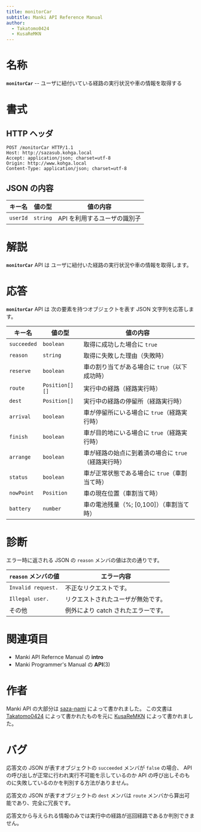 ```yaml
---
title: monitorCar
subtitle: Manki API Reference Manual
author:
  - Takatomo0424
  - KusaReMKN
---
```


# 名称

**`monitorCar`** -- ユーザに紐付いている経路の実行状況や車の情報を取得する

# 書式

## HTTP ヘッダ

```http
POST /monitorCar HTTP/1.1
Host: http://sazasub.kohga.local
Accept: application/json; charset=utf-8
Origin: http://www.kohga.local
Content-Type: application/json; charset=utf-8
```

## JSON の内容

| キー名   | 値の型   | 値の内容                     |
| -------- | -------- | ---------------------------- |
| `userId` | `string` | API を利用するユーザの識別子 |

# 解説

**`monitorCar`** API は
ユーザに紐付いた経路の実行状況や車の情報を取得します。

# 応答

**`monitorCar`** API は
次の要素を持つオブジェクトを表す JSON 文字列を応答します。

| キー名      | 値の型         | 値の内容                                            |
| ----------- | -------------- | --------------------------------------------------- |
| `succeeded` | `boolean`      | 取得に成功した場合に `true`                         |
| `reason`    | `string`       | 取得に失敗した理由（失敗時）                        |
| `reserve`   | `boolean`      | 車の割り当てがある場合に `true`（以下成功時）       |
| `route`     | `Position[][]` | 実行中の経路（経路実行時）                          |
| `dest`      | `Position[]`   | 実行中の経路の停留所（経路実行時）                  |
| `arrival`   | `boolean`      | 車が停留所にいる場合に `true`（経路実行時）         |
| `finish`    | `boolean`      | 車が目的地にいる場合に `true`（経路実行時）         |
| `arrange`   | `boolean`      | 車が経路の始点に到着済の場合に `true`（経路実行時） |
| `status`    | `boolean`      | 車が正常状態である場合に `true`（車割当て時）       |
| `nowPoint`  | `Position`     | 車の現在位置（車割当て時）                          |
| `battery`   | `number`       | 車の電池残量（%; [0,100]）（車割当て時）            |

# 診断

エラー時に返される JSON の `reason` メンバの値は次の通りです。

| `reason` メンバの値 | エラー内容                          |
| ------------------- | ----------------------------------- |
| `Invalid request.`  | 不正なリクエストです。              |
| `Illegal user.`     | リクエストされたユーザが無効です。  |
| その他              | 例外により catch されたエラーです。 |

# 関連項目

- Manki API Refernce Manual の **intro**
- Manki Programmer's Manual の **API**(3)

# 作者

Manki API の大部分は [saza-nami][saza-nami] によって書かれました。
この文書は [Takatomo0424][takatomo0424] によって書かれたものを元に
[KusaReMKN][kusaremkn] によって書かれました。

# バグ

応答文の JSON が表すオブジェクトの `succeeded` メンバが `false` の場合、
API の呼び出しが正常に行われ実行不可能を示しているのか
API の呼び出しそのものに失敗しているのかを判別する方法がありません。

応答文の JSON が表すオブジェクトの `dest` メンバは
`route` メンバから算出可能であり、完全に冗長です。

応答文から与えられる情報のみでは実行中の経路が巡回経路であるか判別できません。

[saza-nami]: https://github.com/saza-nami
[takatomo0424]: https://github.com/Takatomo0424
[kusaremkn]: https://github.com/KusaReMKN
